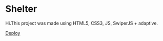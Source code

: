 # Shelter
Hi.This project was made using HTML5, CSS3, JS, SwiperJS + adaptive.

<a href="https://adam0091.github.io/shelter/shelter/pages/main/" md-fab>
   <md-icon class="md-24">Deploy</md-icon>
</a>
